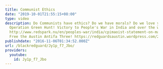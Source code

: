 ```yaml
---
title: Communist Ethics
date: "2019-10-01T21:55:15+08:00"
type: video
description: Do Communists have ethics? Do we have morals? Do we love you? Also, stop
  Operation Green Hunt! Victory to People's War in India and over the whole world!
  http://www.redspark.nu/en/peoples-war/india/cpimaoist-statement-on-malkangiri-encounter/
  Free the Austin Antifa Three! https://redguardsaustin.wordpress.com/2016/10/26/antifa-comrades-arrested/
publishdate: "2016-11-06T01:34:52.000Z"
url: /blackredguard/Jy1p_f7_Jbo/
providers:
  youtube:
    id: Jy1p_f7_Jbo
---
```

